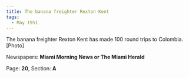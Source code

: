 ```yaml
---  
title: The banana freighter Rexton Kent  
tags:  
  - May 1951  
---  
```

  
The banana freighter Rexton Kent has made 100 round trips to Colombia. [Photo]  
  
Newspapers: **Miami Morning News or The Miami Herald**  
  
Page: **20**, Section: **A** 
